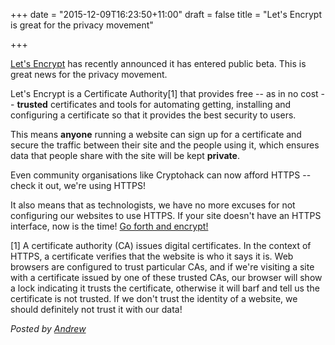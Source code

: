 +++
date = "2015-12-09T16:23:50+11:00"
draft = false
title = "Let's Encrypt is great for the privacy movement"

+++

[Let's Encrypt](https://letsencrypt.org/) has recently announced it has entered public beta. This is great news for the privacy movement.

Let's Encrypt is a Certificate Authority[1] that provides free -- as in no cost -- **trusted** certificates and tools for automating getting, installing and configuring a certificate so that it provides the best security to users.

This means **anyone** running a website can sign up for a certificate and secure the traffic between their site and the people using it, which ensures data that people share with the site will be kept **private**.

Even community organisations like Cryptohack can now afford HTTPS -- check it out, we're using HTTPS!

It also means that as technologists, we have no more excuses for not configuring our websites to use HTTPS. If your site doesn't have an HTTPS interface, now is the time! [Go forth and encrypt!](https://letsencrypt.readthedocs.org/en/latest/)

[1] A certificate authority (CA) issues digital certificates. In the context of HTTPS, a certificate verifies that the website is who it says it is. Web browsers are configured to trust particular CAs, and if we're visiting a site with a certificate issued by one of these trusted CAs, our browser will show a lock indicating it trusts the certificate, otherwise it will barf and tell us the certificate is not trusted. If we don't trust the identity of a website, we should definitely not trust it with our data!

*Posted by [Andrew](https://twitter.com/whereismytaco)*
